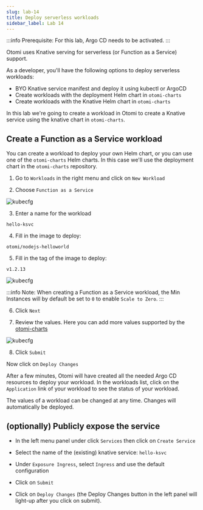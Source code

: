 ```yaml
---
slug: lab-14
title: Deploy serverless workloads
sidebar_label: Lab 14
---
```


:::info
Prerequisite: For this lab, Argo CD needs to be activated.
:::

Otomi uses Knative serving for serverless (or Function as a Service) support.

As a developer, you'll have the following options to deploy serverless workloads:

- BYO Knative service manifest and deploy it using kubectl or ArgoCD
- Create workloads with the deployment Helm chart  in `otomi-charts`
- Create workloads with the Knative Helm chart in `otomi-charts`

In this lab we're going to create a workload in Otomi to create a Knative service using the knative chart in `otomi-charts`.

## Create a Function as a Service workload

You can create a workload to deploy your own Helm chart, or you can use one of the `otomi-charts` Helm charts. In this case we'll use the deployment chart in the `otomi-charts` repository.

1. Go to `Workloads` in the right menu and click on `New Workload`

2. Choose `Function as a Service`

![kubecfg](../../img/ksvc-app.png)

3. Enter a name for the workload

```
hello-ksvc
```

4. Fill in the image to deploy:

```
otomi/nodejs-helloworld
```

5. Fill in the tag of the image to deploy:

```
v1.2.13
```

![kubecfg](../../img/ksvc-app-2.png)

:::info
Note: When creating a Function as a Service workload, the Min Instances will by default be set to `0` to enable `Scale to Zero`.
:::

6. Click `Next`

7. Review the values. Here you can add more values supported by the [otomi-charts](https://github.com/redkubes/otomi-charts)

![kubecfg](../../img/ksvc-app-3.png)

8. Click `Submit`

Now click on `Deploy Changes`

After a few minutes, Otomi will have created all the needed Argo CD resources to deploy your workload. In the workloads list, click on the `Application` link of your workload to see the status of your workload.

The values of a workload can be changed at any time. Changes will automatically be deployed.

## (optionally) Publicly expose the service

- In the left menu panel under click `Services` then click on `Create Service`

- Select the name of the (existing) knative service: `hello-ksvc`

- Under `Exposure Ingress`, select `Ingress` and use the default configuration

- Click on `Submit`
  
- Click on `Deploy Changes` (the Deploy Changes button in the left panel will light-up after you click on submit).




